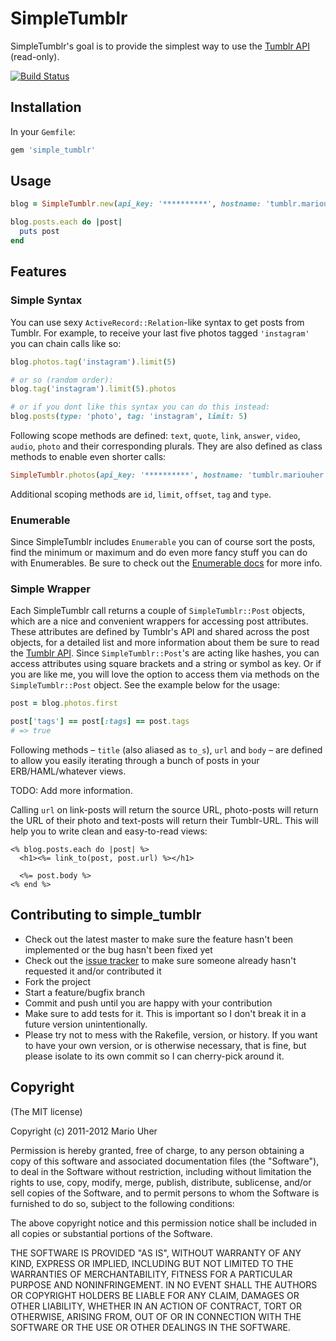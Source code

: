 # SimpleTumblr

SimpleTumblr's goal is to provide the simplest way to use the [Tumblr API](http://www.tumblr.com/docs/en/api/v2) (read-only). 

[![Build Status](https://secure.travis-ci.org/haihappen/simple_tumblr.png)](http://travis-ci.org/haihappen/simple_tumblr)

## Installation

In your `Gemfile`:

```ruby
gem 'simple_tumblr'
```

## Usage

```ruby
blog = SimpleTumblr.new(api_key: '**********', hostname: 'tumblr.mariouher.com')

blog.posts.each do |post|
  puts post
end
```

## Features

### Simple Syntax

You can use sexy `ActiveRecord::Relation`-like syntax to get posts from Tumblr. For example, to receive your last five photos tagged `'instagram'` you can chain calls like so:

```ruby
blog.photos.tag('instagram').limit(5)

# or so (random order):
blog.tag('instagram').limit(5).photos

# or if you dont like this syntax you can do this instead:
blog.posts(type: 'photo', tag: 'instagram', limit: 5)
```

Following scope methods are defined: `text`, `quote`, `link`, `answer`, `video`, `audio`, `photo` and their corresponding plurals. They are also defined as class methods to enable even shorter calls:

```ruby
SimpleTumblr.photos(api_key: '**********', hostname: 'tumblr.mariouher.com', tag: 'instagram', limit: 5)
```

Additional scoping methods are `id`, `limit`, `offset`, `tag` and `type`.

### Enumerable

Since SimpleTumblr includes `Enumerable` you can of course sort the posts, find the minimum or maximum and do even more fancy stuff you can do with Enumerables. Be sure to check out the [Enumerable docs](http://ruby-doc.org/core-1.9.3/Enumerable.html) for more info.
 
### Simple Wrapper

Each SimpleTumblr call returns a couple of `SimpleTumblr::Post` objects, which are a nice and convenient wrappers for accessing post attributes. These attributes are defined by Tumblr's API and shared across the post objects, for a detailed list and more information about them be sure to read the [Tumblr API](http://www.tumblr.com/docs/en/api/v2). Since `SimpleTumblr::Post`'s are acting like hashes, you can access attributes using square brackets and a string or symbol as key. Or if you are like me, you will love the option to access them via methods on the `SimpleTumblr::Post` object. See the example below for the usage:

```ruby
post = blog.photos.first

post['tags'] == post[:tags] == post.tags
# => true
```

Following methods – `title` (also aliased as `to_s`), `url` and `body` – are defined to allow you easily iterating through a bunch of posts in your ERB/HAML/whatever views. 

TODO: Add more information.

Calling `url` on link-posts will return the source URL, photo-posts will return the URL of their photo and text-posts will return their Tumblr-URL. This will help you to write clean and easy-to-read views:

```erb
<% blog.posts.each do |post| %>
  <h1><%= link_to(post, post.url) %></h1>
  
  <%= post.body %>
<% end %>
```

## Contributing to simple_tumblr
 
* Check out the latest master to make sure the feature hasn't been implemented or the bug hasn't been fixed yet
* Check out the [issue tracker](https://github.com/haihappen/simple_tumblr/issues) to make sure someone already hasn't requested it and/or contributed it
* Fork the project
* Start a feature/bugfix branch
* Commit and push until you are happy with your contribution
* Make sure to add tests for it. This is important so I don't break it in a future version unintentionally.
* Please try not to mess with the Rakefile, version, or history. If you want to have your own version, or is otherwise necessary, that is fine, but please isolate to its own commit so I can cherry-pick around it.

## Copyright

(The MIT license)

Copyright (c) 2011-2012 Mario Uher

Permission is hereby granted, free of charge, to any person obtaining
a copy of this software and associated documentation files (the
"Software"), to deal in the Software without restriction, including
without limitation the rights to use, copy, modify, merge, publish,
distribute, sublicense, and/or sell copies of the Software, and to
permit persons to whom the Software is furnished to do so, subject to
the following conditions:

The above copyright notice and this permission notice shall be
included in all copies or substantial portions of the Software.

THE SOFTWARE IS PROVIDED "AS IS", WITHOUT WARRANTY OF ANY KIND,
EXPRESS OR IMPLIED, INCLUDING BUT NOT LIMITED TO THE WARRANTIES OF
MERCHANTABILITY, FITNESS FOR A PARTICULAR PURPOSE AND
NONINFRINGEMENT. IN NO EVENT SHALL THE AUTHORS OR COPYRIGHT HOLDERS BE
LIABLE FOR ANY CLAIM, DAMAGES OR OTHER LIABILITY, WHETHER IN AN ACTION
OF CONTRACT, TORT OR OTHERWISE, ARISING FROM, OUT OF OR IN CONNECTION
WITH THE SOFTWARE OR THE USE OR OTHER DEALINGS IN THE SOFTWARE.